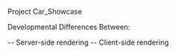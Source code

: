 Project Car_Showcase

Developmental Differences Between:

-- Server-side rendering
-- Client-side rendering
